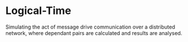 # Logical-Time

Simulating the act of message drive communication over a distributed network, where dependant pairs are calculated and results are analysed.
